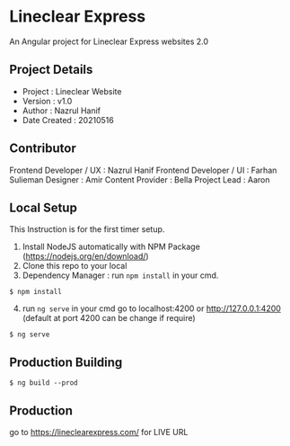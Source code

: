 Lineclear Express 
=================

An Angular project for Lineclear Express websites 2.0

## Project Details
- Project : Lineclear Website 
- Version : v1.0
- Author : Nazrul Hanif
- Date Created : 20210516

## Contributor
Frontend Developer / UX : Nazrul Hanif
Frontend Developer / UI : Farhan Sulieman
Designer : Amir 
Content Provider : Bella
Project Lead : Aaron


## Local Setup

This Instruction is for the first timer setup.

1. Install NodeJS automatically with NPM Package (https://nodejs.org/en/download/)
2. Clone this repo to your local
3. Dependency Manager : run `npm install` in your cmd. 
```
$ npm install
```
4. run `ng serve` in your cmd go to localhost:4200 or http://127.0.0.1:4200 (default at port 4200 can be change if require)
```
$ ng serve
```


## Production Building

```
$ ng build --prod
```

## Production 
go to https://lineclearexpress.com/ for LIVE URL
